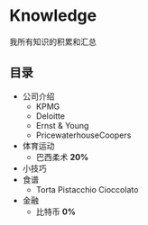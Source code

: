 # Knowledge

我所有知识的积累和汇总

## 目录
- 公司介绍
	- KPMG
	- Deloitte
	- Ernst & Young
	- PricewaterhouseCoopers
- 体育运动
	- 巴西柔术 **20%**
- 小技巧
- 食谱
	- Torta Pistacchio Cioccolato
- 金融
	- 比特币 **0%**